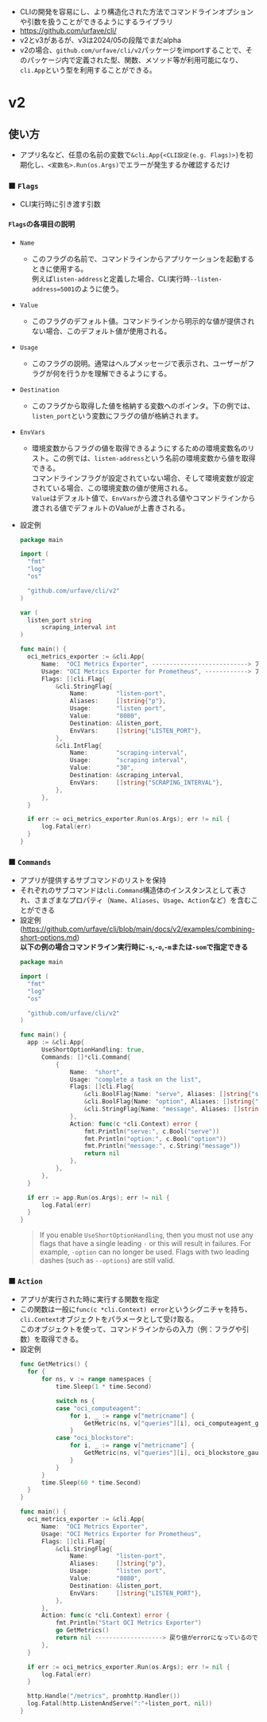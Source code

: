 - CLIの開発を容易にし、より構造化された方法でコマンドラインオプションや引数を扱うことができるようにするライブラリ
- https://github.com/urfave/cli/
- v2とv3があるが、v3は2024/05の段階でまだalpha
- v2の場合、`github.com/urfave/cli/v2`パッケージをimportすることで、そのパッケージ内で定義された型、関数、メソッド等が利用可能になり、`cli.App`という型を利用することができる。

# v2
## 使い方
- アプリ名など、任意の名前の変数で`&cli.App{<CLI設定(e.g. Flags)>}`を初期化し、`<変数名>.Run(os.Args)`でエラーが発生するか確認するだけ

### ■ `Flags`
- CLI実行時に引き渡す引数
#### `Flags`の各項目の説明
- `Name`
  - このフラグの名前で、コマンドラインからアプリケーションを起動するときに使用する。  
    例えば`listen-address`と定義した場合、CLI実行時`--listen-address=5001`のように使う。
- `Value`
  - このフラグのデフォルト値。コマンドラインから明示的な値が提供されない場合、このデフォルト値が使用される。
- `Usage`
  - このフラグの説明。通常はヘルプメッセージで表示され、ユーザーがフラグが何を行うかを理解できるようにする。
- `Destination`
  - このフラグから取得した値を格納する変数へのポインタ。下の例では、`listen_port`という変数にフラグの値が格納されます。
- `EnvVars`
  - 環境変数からフラグの値を取得できるようにするための環境変数名のリスト。この例では、`listen-address`という名前の環境変数から値を取得できる。  
    コマンドラインフラグが設定されていない場合、そして環境変数が設定されている場合、この環境変数の値が使用される。  
	  `Value`はデフォルト値で、`EnvVars`から渡される値やコマンドラインから渡される値でデフォルトのValueが上書きされる。

- 設定例
  ~~~go
  package main

  import (
  	"fmt"
  	"log"
  	"os"

  	"github.com/urfave/cli/v2"
  )

  var (
  	listen_port string
		scraping_interval int
  )

  func main() {
  	oci_metrics_exporter := &cli.App{
  		Name:  "OCI Metrics Exporter", ---------------------------> アプリ名
  		Usage: "OCI Metrics Exporter for Prometheus", ------------> アプリの用途や機能の簡単な説明
  		Flags: []cli.Flag{
  			&cli.StringFlag{
  				Name:        "listen-port",
  				Aliases:     []string{"p"},
  				Usage:       "listen port",
  				Value:       "8080",
  				Destination: &listen_port,
  				EnvVars:     []string{"LISTEN_PORT"},
  			},
  			&cli.IntFlag{
  				Name:        "scraping-interval",
  				Usage:       "scraping interval",
  				Value:       "30",
  				Destination: &scraping_interval,
  				EnvVars:     []string{"SCRAPING_INTERVAL"},
  			},
  		},
  	}

  	if err := oci_metrics_exporter.Run(os.Args); err != nil {
  		log.Fatal(err)
  	}
  }
  ~~~

### ■ `Commands`
- アプリが提供するサブコマンドのリストを保持
- それぞれのサブコマンドは`cli.Command`構造体のインスタンスとして表され、さまざまなプロパティ（`Name`、`Aliases`、`Usage`、`Action`など）を含むことができる
- 設定例 (https://github.com/urfave/cli/blob/main/docs/v2/examples/combining-short-options.md)  
  **以下の例の場合コマンドライン実行時に`-s`,`-o`,`-m`または`-som`で指定できる**
  ~~~go
  package main

  import (
  	"fmt"
  	"log"
  	"os"

  	"github.com/urfave/cli/v2"
  )

  func main() {
  	app := &cli.App{
  		UseShortOptionHandling: true,
  		Commands: []*cli.Command{
  			{
  				Name:  "short",
  				Usage: "complete a task on the list",
  				Flags: []cli.Flag{
  					&cli.BoolFlag{Name: "serve", Aliases: []string{"s"}},
  					&cli.BoolFlag{Name: "option", Aliases: []string{"o"}},
  					&cli.StringFlag{Name: "message", Aliases: []string{"m"}},
  				},
  				Action: func(c *cli.Context) error {
  					fmt.Println("serve:", c.Bool("serve"))
  					fmt.Println("option:", c.Bool("option"))
  					fmt.Println("message:", c.String("message"))
  					return nil
  				},
  			},
  		},
  	}

  	if err := app.Run(os.Args); err != nil {
  		log.Fatal(err)
  	}
  }
	~~~  
	> If you enable `UseShortOptionHandling`, then you must not use any flags that have a single leading `-` or this will result in failures. For example, `-option` can no longer be used. Flags with two leading dashes (such as `--options`) are still valid.

### ■ `Action`
- アプリが実行された時に実行する関数を指定
- この関数は一般に`func(c *cli.Context) error`というシグニチャを持ち、`cli.Context`オブジェクトをパラメータとして受け取る。  
  このオブジェクトを使って、コマンドラインからの入力（例：フラグや引数）を取得できる。
- 設定例
  ~~~go
  func GetMetrics() {
  	for {
  		for ns, v := range namespaces {
  			time.Sleep(1 * time.Second)

  			switch ns {
  			case "oci_computeagent":
  				for i, _ := range v["metricname"] {
  					GetMetric(ns, v["queries"][i], oci_computeagent_gaugevec[i])
  				}
  			case "oci_blockstore":
  				for i, _ := range v["metricname"] {
  					GetMetric(ns, v["queries"][i], oci_blockstore_gaugevec[i])
  				}
  			}
  		}
  		time.Sleep(60 * time.Second)
  	}
  }

  func main() {
  	oci_metrics_exporter := &cli.App{
  		Name:  "OCI Metrics Exporter",
  		Usage: "OCI Metrics Exporter for Prometheus",
  		Flags: []cli.Flag{
  			&cli.StringFlag{
  				Name:        "listen-port",
  				Aliases:     []string{"p"},
  				Usage:       "listen port",
  				Value:       "8080",
  				Destination: &listen_port,
  				EnvVars:     []string{"LISTEN_PORT"},
  			},
  		},
  		Action: func(c *cli.Context) error {
  			fmt.Println("Start OCI Metrics Exporter")
  			go GetMetrics()
  			return nil -------------------> 戻り値がerrorになっているのでこれが必要
  		},
  	}

  	if err := oci_metrics_exporter.Run(os.Args); err != nil {
  		log.Fatal(err)
  	}

  	http.Handle("/metrics", promhttp.Handler())
  	log.Fatal(http.ListenAndServe(":"+listen_port, nil))
  }
	~~~